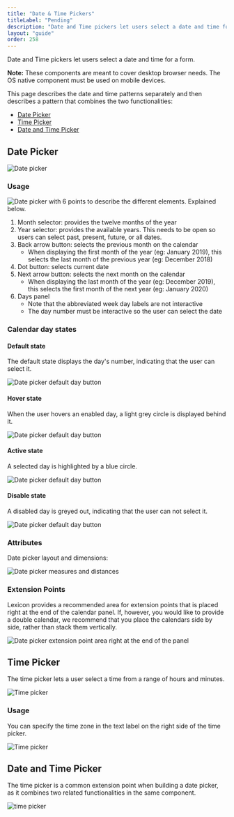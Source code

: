 ```yaml
---
title: "Date & Time Pickers"
titleLabel: "Pending"
description: "Date and Time pickers let users select a date and time for a form."
layout: "guide"
order: 258
---
```


Date and Time pickers let users select a date and time for a form.

**Note:** These components are meant to cover desktop browser needs. The OS native component must be used on mobile devices.

This page describes the date and time patterns separately and then describes a 
pattern that combines the two functionalities:

* [Date Picker](#date-picker)
* [Time Picker](#time-picker)
* [Date and Time Picker](#date-and-time-picker)

## Date Picker

![Date picker](/images/lexicon/Picker-date.jpg)


### Usage

![Date picker with 6 points to describe the different elements. Explained below.](/images/lexicon/Picker-date-desc.jpg)

1. Month selector: provides the twelve months of the year
2. Year selector: provides the available years. This needs to be open so users can select past, present, future, or all dates.
3. Back arrow button: selects the previous month on the calendar
    * When displaying the first month of the year (eg: January 2019), this selects the last month of the previous year (eg: December 2018)
4. Dot button: selects current date
5. Next arrow button: selects the next month on the calendar
    * When displaying the last month of the year (eg: December 2019), this selects the first month of the next year (eg: January 2020) 
6. Days panel
    * Note that the abbreviated week day labels are not interactive 
    * The day number must be interactive so the user can select the date


### Calendar day states

#### Default state

The default state displays the day's number, indicating that the user can select it.

![Date picker default day button](/images/lexicon/Picker-date-day-default.jpg)

#### Hover state

When the user hovers an enabled day, a light grey circle is displayed behind it.

![Date picker default day button](/images/lexicon/Picker-date-day-hover.jpg)

#### Active state

A selected day is highlighted by a blue circle.

![Date picker default day button](/images/lexicon/Picker-date-day-active.jpg)

#### Disable state

A disabled day is greyed out, indicating that the user can not select it.

![Date picker default day button](/images/lexicon/Picker-date-day-disabled.jpg)

### Attributes

Date picker layout and dimensions:

![Date picker measures and distances](/images/lexicon/Picker-date-measures.jpg)

### Extension Points

Lexicon provides a recommended area for extension points that is placed right at the end of the calendar panel. If, however, you would like to provide a double calendar, we recommend that you place the calendars side by side, rather than stack them vertically.

![Date picker extension point area right at the end of the panel](/images/lexicon/Picker-date-extension.jpg)

## Time Picker

The time picker lets a user select a time from a range of hours and minutes.

![Time picker](/images/lexicon/Picker-time.jpg)

### Usage

You can specify the time zone in the text label on the right side of the time picker.

![Time picker](/images/lexicon/Picker-time-zone.jpg)


## Date and Time Picker

The time picker is a common extension point when building a date picker, as it combines two related functionalities in the same component.

![time picker](/images/lexicon/Picker-date-time.jpg)
